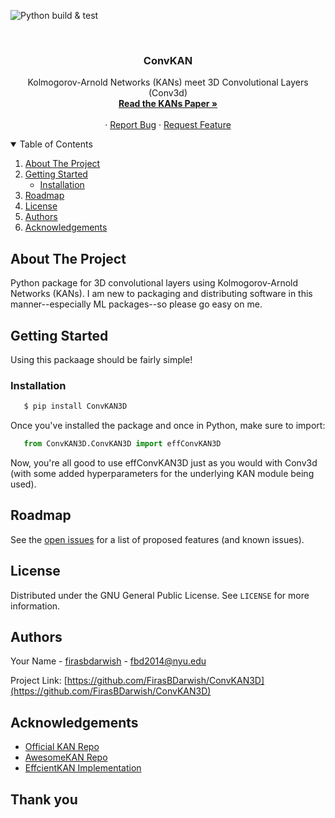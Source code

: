 ![Python build & test](https://github.com/FirasBDarwish/ConvKAN3D/actions/workflows/build.yaml/badge.svg)

<!-- PROJECT LOGO -->
<br />
<p align="center">

  <h3 align="center">ConvKAN</h3>

  <p align="center">
    Kolmogorov-Arnold Networks (KANs) meet 3D Convolutional Layers (Conv3d)
    <br />
    <a href="https://arxiv.org/abs/2404.19756"><strong>Read the KANs Paper »</strong></a>
    <br />
    <br />
    ·
    <a href="https://github.com/FirasBDarwish/ConvKAN3D/issues">Report Bug</a>
    ·
    <a href="https://github.com/FirasBDarwish/ConvKAN3D/issues">Request Feature</a>
  </p>
</p>

<!-- TABLE OF CONTENTS -->
<details open="open">
  <summary>Table of Contents</summary>
  <ol>
    <li>
      <a href="#about-the-project">About The Project</a>
    </li>
    <li>
      <a href="#getting-started">Getting Started</a>
      <ul>
        <li><a href="#installation">Installation</a></li>
      </ul>
    </li>
    <li><a href="#roadmap">Roadmap</a></li>
    <li><a href="#license">License</a></li>
    <li><a href="#authors">Authors</a></li>
    <li><a href="#acknowledgements">Acknowledgements</a></li>
  </ol>
</details>

<!-- ABOUT THE PROJECT -->
## About The Project

Python package for 3D convolutional layers using Kolmogorov-Arnold Networks (KANs). I am new to packaging and distributing software in this manner--especially ML packages--so please go easy on me.

<!-- GETTING STARTED -->
## Getting Started

Using this packaage should be fairly simple!

### Installation

```sh
   $ pip install ConvKAN3D
```

Once you've installed the package and once in Python, make sure to import:

```python
   from ConvKAN3D.ConvKAN3D import effConvKAN3D
```

Now, you're all good to use effConvKAN3D just as you would with Conv3d (with some added hyperparameters for the underlying KAN module being used).

<!-- ROADMAP -->
## Roadmap

See the [open issues](https://github.com/FirasBDarwish/ConvKAN3D/issues) for a list of proposed features (and known issues).


<!-- LICENSE -->
## License

Distributed under the GNU General Public License. See `LICENSE` for more information.

<!-- Authors -->
## Authors

Your Name - [firasbdarwish](https://www.linkedin.com/in/firasbdarwish/) - fbd2014@nyu.edu

Project Link: [https://github.com/FirasBDarwish/ConvKAN3D](https://github.com/FirasBDarwish/ConvKAN3D)

<!-- ACKNOWLEDGEMENTS -->
## Acknowledgements

* [Official KAN Repo](https://github.com/KindXiaoming/pykan/tree/master)
* [AwesomeKAN Repo](https://github.com/mintisan/awesome-kan)
* [EffcientKAN Implementation](https://github.com/Blealtan/efficient-kan)

## Thank you
